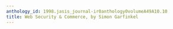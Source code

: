 ```yaml
---
anthology_id: 1998.jasis_journal-ir0anthology0volumeA49A10.10
title: Web Security & Commerce, by Simon Garfinkel
---
```

